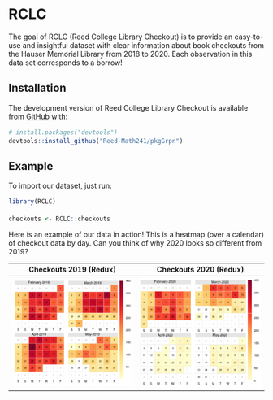 
<!-- README.md is generated from README.Rmd. Please edit that file -->
<!-- You'll still need to render `README.Rmd` regularly, to keep `README.md` up-to-date. `devtools::build_readme()` is handy for this.  -->

# RCLC

<!-- badges: start -->
<!-- badges: end -->

The goal of RCLC (Reed College Library Checkout) is to provide an
easy-to-use and insightful dataset with clear information about book
checkouts from the Hauser Memorial Library from 2018 to 2020. Each
observation in this data set corresponds to a borrow!

## Installation

The development version of Reed College Library Checkout is available
from [GitHub](https://github.com/Reed-Math241/pkgGrpn) with:

``` r
# install.packages("devtools")
devtools::install_github("Reed-Math241/pkgGrpn")
```

## Example

To import our dataset, just run:

``` r
library(RCLC)

checkouts <- RCLC::checkouts

```

Here is an example of our data in action! This is a heatmap (over a
calendar) of checkout data by day. Can you think of why 2020 looks so
different from 2019?

|     Checkouts 2019 (Redux)     |     Checkouts 2020 (Redux)     |
|:------------------------------:|:------------------------------:|
| ![](Graphics/example_2019.png) | ![](Graphics/example_2020.png) |
